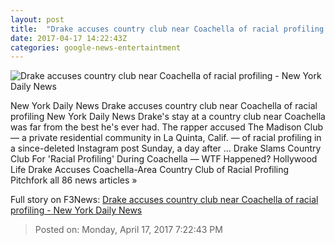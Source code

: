 ```yaml
---
layout: post
title:  "Drake accuses country club near Coachella of racial profiling - New York Daily News"
date: 2017-04-17 14:22:43Z
categories: google-news-entertaintment
---
```


![Drake accuses country club near Coachella of racial profiling - New York Daily News](http://assets.nydailynews.com/polopoly_fs/1.3064599.1492435525!/img/httpImage/image.jpg_gen/derivatives/landscape_1200/85681022.jpg)

New York Daily News Drake accuses country club near Coachella of racial profiling New York Daily News Drake's stay at a country club near Coachella was far from the best he's ever had. The rapper accused The Madison Club — a private residential community in La Quinta, Calif. — of racial profiling in a since-deleted Instagram post Sunday, a day after ... Drake Slams Country Club For 'Racial Profiling' During Coachella — WTF Happened? Hollywood Life Drake Accuses Coachella-Area Country Club of Racial Profiling Pitchfork all 86 news articles »


Full story on F3News: [Drake accuses country club near Coachella of racial profiling - New York Daily News](http://www.f3nws.com/n/kUBT2C)

> Posted on: Monday, April 17, 2017 7:22:43 PM
